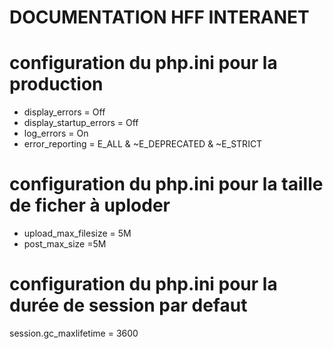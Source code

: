# DOCUMENTATION HFF INTERANET

# configuration du php.ini pour la production

- display_errors = Off
- display_startup_errors = Off
- log_errors = On
- error_reporting = E_ALL & ~E_DEPRECATED & ~E_STRICT

# configuration du php.ini pour la taille de ficher à uploder

- upload_max_filesize = 5M
- post_max_size =5M

# configuration du php.ini pour la durée de session par defaut

session.gc_maxlifetime = 3600
